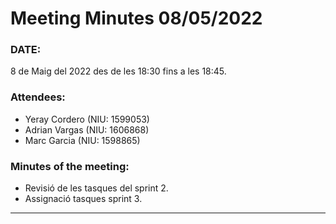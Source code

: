 # Meeting Minutes 08/05/2022

### DATE:
8 de Maig del 2022 des de les 18:30 fins a les 18:45.

### Attendees:
* Yeray Cordero (NIU: 1599053)
* Adrian Vargas (NIU: 1606868)
* Marc Garcia (NIU: 1598865)

### Minutes of the meeting:
* Revisió de les tasques del sprint 2.
* Assignació tasques sprint 3.

---
